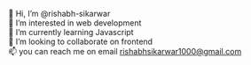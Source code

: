  👋  Hi, I’m @rishabh-sikarwar
 <br>
 👀  I’m interested in web development
  <br>
 🌱  I’m currently learning Javascript
  <br>
 💞️  I’m looking to collaborate on frontend
  <br>
 📫  you can reach me on email  rishabhsikarwar1000@gmail.com

<!---
rishabh-sikarwar/rishabh-sikarwar is a ✨ special ✨ repository because its `README.md` (this file) appears on your GitHub profile.
You can click the Preview link to take a look at your changes.
--->
